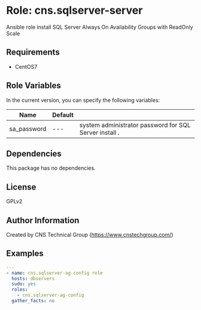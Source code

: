 Role: cns.sqlserver-server
========

Ansible role install SQL Server Always On Availability Groups with ReadOnly Scale

Requirements
------------

* CentOS7 

Role Variables
--------------

In the current version, you can specify the following variables:

| Name                  | Default |                                                              |
|-----------------------|---------|--------------------------------------------------------------|
| sa_password           |   ---   | system administrator password for SQL Server install .  |


Dependencies
------------

This package has no dependencies.

License
-------

GPLv2

Author Information
------------------

Created by CNS Technical Group (https://www.cnstechgroup.com/)

Examples
--------

```yaml
---
- name: cns.sqlserver-ag-config role 
  hosts: dbservers
  sudo: yes
  roles: 
    - cns.sqlserver-ag-config
  gather_facts: no

```
